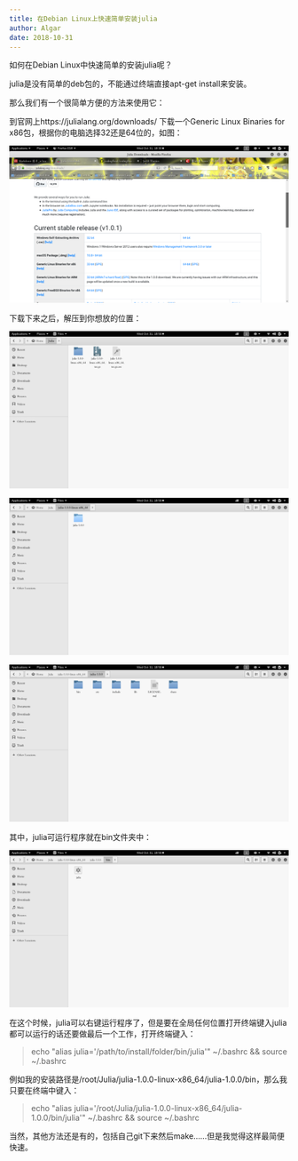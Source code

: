 ```yaml
---
title: 在Debian Linux上快速简单安装julia
author: Algar
date: 2018-10-31
---
```

如何在Debian Linux中快速简单的安装julia呢？
    
julia是没有简单的deb包的，不能通过终端直接apt-get install来安装。
    
那么我们有一个很简单方便的方法来使用它：
    
到官网上https://julialang.org/downloads/ 下载一个Generic Linux Binaries for x86包，根据你的电脑选择32还是64位的，如图：

![julia 安装包下载](/assets/img/juliapkg1.png)

下载下来之后，解压到你想放的位置：

![julia 安装](/assets/img/juliapkg2.png)


![julia 安装](/assets/img/juliapkg3.png)


![julia 安装](/assets/img/juliapkg4.png)

其中，julia可运行程序就在bin文件夹中：

![julia 安装](/assets/img/juliapkg5.png)

在这个时候，julia可以右键运行程序了，但是要在全局任何位置打开终端键入julia都可以运行的话还要做最后一个工作，打开终端键入：

>echo "alias julia='/path/to/install/folder/bin/julia'"  ~/.bashrc && source ~/.bashrc

例如我的安装路径是/root/Julia/julia-1.0.0-linux-x86_64/julia-1.0.0/bin，那么我只要在终端中键入：

>echo "alias julia='/root/Julia/julia-1.0.0-linux-x86_64/julia-1.0.0/bin/julia'"  ~/.bashrc && source ~/.bashrc

当然，其他方法还是有的，包括自己git下来然后make……但是我觉得这样最简便快速。

